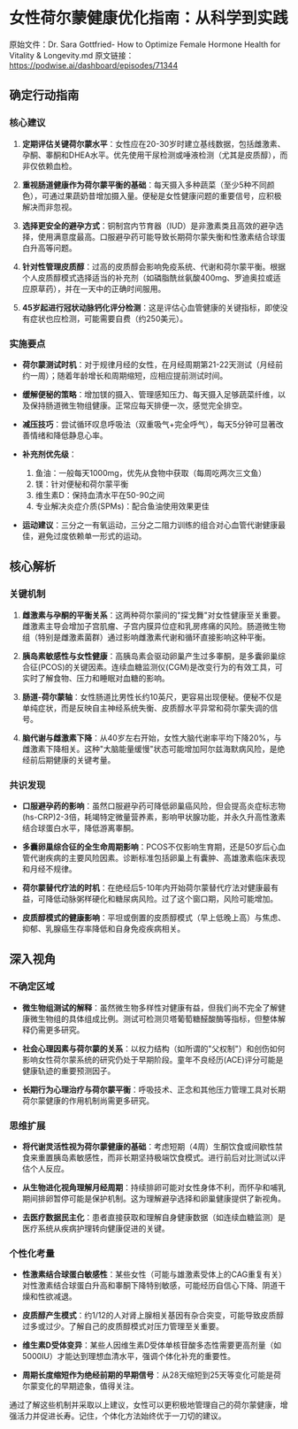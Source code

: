 # 女性荷尔蒙健康优化指南：从科学到实践

原始文件：Dr. Sara Gottfried- How to Optimize Female Hormone Health for Vitality & Longevity.md
原文链接：https://podwise.ai/dashboard/episodes/71344

## 确定行动指南

### 核心建议
1. **定期评估关键荷尔蒙水平**：女性应在20-30岁时建立基线数据，包括雌激素、孕酮、睾酮和DHEA水平。优先使用干尿检测或唾液检测（尤其是皮质醇），而非仅依赖血检。
   
2. **重视肠道健康作为荷尔蒙平衡的基础**：每天摄入多种蔬菜（至少5种不同颜色），可通过果蔬奶昔增加摄入量。便秘是女性健康问题的重要信号，应积极解决而非忽视。

3. **选择更安全的避孕方式**：铜制宫内节育器（IUD）是非激素类且高效的避孕选择，使用满意度最高。口服避孕药可能导致长期荷尔蒙失衡和性激素结合球蛋白升高等问题。

4. **针对性管理皮质醇**：过高的皮质醇会影响免疫系统、代谢和荷尔蒙平衡。根据个人皮质醇模式选择适当的补充剂（如磷脂酰丝氨酸400mg、罗迪奥拉或适应原草药），并在一天中的正确时间服用。

5. **45岁起进行冠状动脉钙化评分检测**：这是评估心血管健康的关键指标，即使没有症状也应检测，可能需要自费（约250美元）。

### 实施要点
- **荷尔蒙测试时机**：对于规律月经的女性，在月经周期第21-22天测试（月经前约一周）；随着年龄增长和周期缩短，应相应提前测试时间。

- **缓解便秘的策略**：增加镁的摄入、管理感知压力、每天摄入足够蔬菜纤维，以及保持肠道微生物组健康。正常应每天排便一次，感觉完全排空。

- **减压技巧**：尝试循环叹息呼吸法（双重吸气+完全呼气），每天5分钟可显著改善情绪和降低静息心率。

- **补充剂优先级**：
  1. 鱼油：一般每天1000mg，优先从食物中获取（每周吃两次三文鱼）
  2. 镁：针对便秘和荷尔蒙平衡
  3. 维生素D：保持血清水平在50-90之间
  4. 专业解决炎症介质(SPMs)：配合鱼油使用效果更佳

- **运动建议**：三分之一有氧运动，三分之二阻力训练的组合对心血管代谢健康最佳，避免过度依赖单一形式的运动。

## 核心解析

### 关键机制
1. **雌激素与孕酮的平衡关系**：这两种荷尔蒙间的"探戈舞"对女性健康至关重要。雌激素主导会增加子宫肌瘤、子宫内膜异位症和乳房疼痛的风险。肠道微生物组（特别是雌激素菌群）通过影响雌激素代谢和循环直接影响这种平衡。

2. **胰岛素敏感性与女性健康**：高胰岛素会驱动卵巢产生过多睾酮，是多囊卵巢综合征(PCOS)的关键因素。连续血糖监测仪(CGM)是改变行为的有效工具，可实时了解食物、压力和睡眠对血糖的影响。

3. **肠道-荷尔蒙轴**：女性肠道比男性长约10英尺，更容易出现便秘。便秘不仅是单纯症状，而是反映自主神经系统失衡、皮质醇水平异常和荷尔蒙失调的信号。

4. **脑代谢与雌激素下降**：从40岁左右开始，女性大脑代谢率平均下降20%，与雌激素下降相关。这种"大脑能量缓慢"状态可能增加阿尔兹海默病风险，是绝经前后期健康的关键考量。

### 共识发现
- **口服避孕药的影响**：虽然口服避孕药可降低卵巢癌风险，但会提高炎症标志物(hs-CRP)2-3倍，耗竭特定微量营养素，影响甲状腺功能，并永久升高性激素结合球蛋白水平，降低游离睾酮。

- **多囊卵巢综合征的全生命周期影响**：PCOS不仅影响生育期，还是50岁后心血管代谢疾病的主要风险因素。诊断标准包括卵巢上有囊肿、高雄激素临床表现和月经不规律。

- **荷尔蒙替代疗法的时机**：在绝经后5-10年内开始荷尔蒙替代疗法对健康最有益，可降低动脉粥样硬化和糖尿病风险。过了这个窗口期，风险可能增加。

- **皮质醇模式的健康影响**：平坦或倒置的皮质醇模式（早上低晚上高）与焦虑、抑郁、乳腺癌生存率降低和自身免疫疾病相关。

## 深入视角

### 不确定区域
- **微生物组测试的解释**：虽然微生物多样性对健康有益，但我们尚不完全了解健康微生物组的具体组成比例。测试可检测贝塔葡萄糖醛酸酶等指标，但整体解释仍需更多研究。

- **社会心理因素与荷尔蒙的关系**：以权力结构（如所谓的"父权制"）和创伤如何影响女性荷尔蒙系统的研究仍处于早期阶段。童年不良经历(ACE)评分可能是健康轨迹的重要预测因子。

- **长期行为心理治疗与荷尔蒙平衡**：呼吸技术、正念和其他压力管理工具对长期荷尔蒙健康的作用机制尚需更多研究。

### 思维扩展
- **将代谢灵活性视为荷尔蒙健康的基础**：考虑短期（4周）生酮饮食或间歇性禁食来重置胰岛素敏感性，而非长期坚持极端饮食模式。进行前后对比测试以评估个人反应。

- **从生物进化视角理解月经周期**：持续排卵可能对女性身体不利，而怀孕和哺乳期间排卵暂停可能是保护机制。这为理解避孕选择和卵巢健康提供了新视角。

- **去医疗数据民主化**：患者直接获取和理解自身健康数据（如连续血糖监测）是医疗系统从疾病护理转向健康促进的关键。

### 个性化考量
- **性激素结合球蛋白敏感性**：某些女性（可能与雄激素受体上的CAG重复有关）对性激素结合球蛋白升高和睾酮下降特别敏感，可能经历自信心下降、阴道干燥和性欲减退。

- **皮质醇产生模式**：约1/12的人对肾上腺相关基因有杂合突变，可能导致皮质醇过多或过少。了解自己的皮质醇模式对压力管理至关重要。

- **维生素D受体变异**：某些人因维生素D受体单核苷酸多态性需要更高剂量（如5000IU）才能达到理想血清水平，强调个体化补充的重要性。

- **周期长度缩短作为绝经前期的早期信号**：从28天缩短到25天等变化可能是荷尔蒙变化的早期迹象，值得关注。

通过了解这些机制并采取以上建议，女性可以更积极地管理自己的荷尔蒙健康，增强活力并促进长寿。记住，个体化方法始终优于一刀切的建议。
